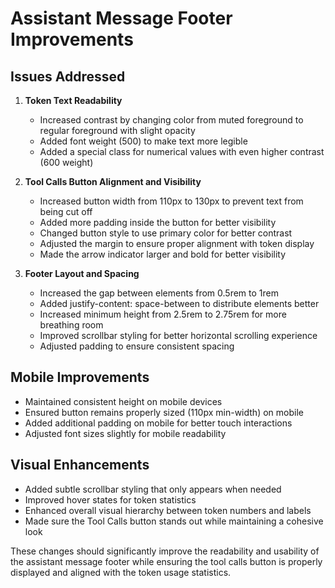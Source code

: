 # Assistant Message Footer Improvements

## Issues Addressed

1. **Token Text Readability**
   - Increased contrast by changing color from muted foreground to regular foreground with slight opacity
   - Added font weight (500) to make text more legible
   - Added a special class for numerical values with even higher contrast (600 weight)

2. **Tool Calls Button Alignment and Visibility**
   - Increased button width from 110px to 130px to prevent text from being cut off
   - Added more padding inside the button for better visibility
   - Changed button style to use primary color for better contrast
   - Adjusted the margin to ensure proper alignment with token display
   - Made the arrow indicator larger and bold for better visibility

3. **Footer Layout and Spacing**
   - Increased the gap between elements from 0.5rem to 1rem
   - Added justify-content: space-between to distribute elements better
   - Increased minimum height from 2.5rem to 2.75rem for more breathing room
   - Improved scrollbar styling for better horizontal scrolling experience
   - Adjusted padding to ensure consistent spacing

## Mobile Improvements

- Maintained consistent height on mobile devices
- Ensured button remains properly sized (110px min-width) on mobile
- Added additional padding on mobile for better touch interactions
- Adjusted font sizes slightly for mobile readability

## Visual Enhancements

- Added subtle scrollbar styling that only appears when needed
- Improved hover states for token statistics
- Enhanced overall visual hierarchy between token numbers and labels
- Made sure the Tool Calls button stands out while maintaining a cohesive look

These changes should significantly improve the readability and usability of the assistant message footer while ensuring the tool calls button is properly displayed and aligned with the token usage statistics.